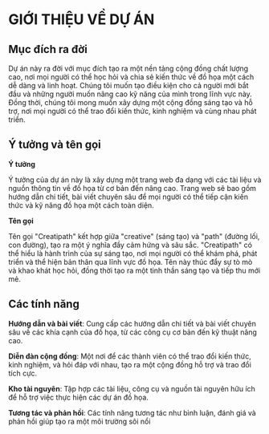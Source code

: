 # GIỚI THIỆU VỀ DỰ ÁN

## Mục đích ra đời

Dự án này ra đời với mục đích tạo ra một nền tảng cộng đồng chất lượng cao, nơi mọi người có thể học hỏi và chia sẻ kiến thức về đồ họa một cách dễ dàng và linh hoạt. Chúng tôi muốn tạo điều kiện cho cả người mới bắt đầu và những người muốn nâng cao kỹ năng của mình trong lĩnh vực này. Đồng thời, chúng tôi mong muốn xây dựng một cộng đồng sáng tạo và hỗ trợ, nơi mọi người có thể trao đổi kiến thức, kinh nghiệm và cùng nhau phát triển.

## Ý tưởng và tên gọi

**Ý tưởng**

Ý tưởng của dự án này là xây dựng một trang web đa dạng với các tài liệu và nguồn thông tin về đồ họa từ cơ bản đến nâng cao. Trang web sẽ bao gồm hướng dẫn chi tiết, bài viết chuyên sâu để mọi người có thể tiếp cận kiến thức và kỹ năng đồ họa một cách toàn diện.

**Tên gọi**

Tên gọi "Creatipath" kết hợp giữa "creative" (sáng tạo) và "path" (đường lối, con đường), tạo ra một ý nghĩa đầy cảm hứng và sâu sắc. "Creatipath" có thể hiểu là hành trình của sự sáng tạo, nơi mọi người có thể khám phá, phát triển và thể hiện bản thân qua lĩnh vực đồ họa. Tên này thúc đẩy sự tò mò và khao khát học hỏi, đồng thời tạo ra một tinh thần sáng tạo và tiếp thu mới mẻ.

## Các tính năng

**Hướng dẫn và bài viết**: Cung cấp các hướng dẫn chi tiết và bài viết chuyên sâu về các khía cạnh của đồ họa, từ các công cụ cơ bản đến kỹ thuật nâng cao.

**Diễn đàn cộng đồng**: Một nơi để các thành viên có thể trao đổi kiến thức, kinh nghiệm, và hỏi đáp với nhau, tạo ra một cộng đồng hỗ trợ và trao đổi tích cực.

**Kho tài nguyên**: Tập hợp các tài liệu, công cụ và nguồn tài nguyên hữu ích để hỗ trợ việc thực hiện các dự án đồ họa.

**Tương tác và phản hồi**: Các tính năng tương tác như bình luận, đánh giá và phản hồi giúp tạo ra một môi trường sôi nổi